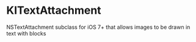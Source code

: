 # KITextAttachment
NSTextAttachment subclass for iOS 7+ that allows images to be drawn in text with blocks
